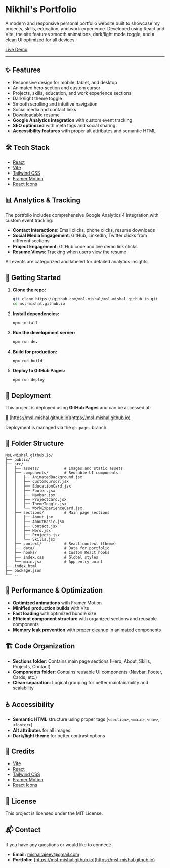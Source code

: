 # Nikhil's Portfolio

A modern and responsive personal portfolio website built to showcase my projects, skills, education, and work experience. Developed using React and Vite, the site features smooth animations, dark/light mode toggle, and a clean UI optimized for all devices.

[Live Demo](https://msl-nikhil.github.io)

---

## ✨ Features
- Responsive design for mobile, tablet, and desktop
- Animated hero section and custom cursor
- Projects, skills, education, and work experience sections
- Dark/light theme toggle
- Smooth scrolling and intuitive navigation
- Social media and contact links
- Downloadable resume
- **Google Analytics integration** with custom event tracking
- **SEO optimized** with meta tags and social sharing
- **Accessibility features** with proper alt attributes and semantic HTML

## 🛠️ Tech Stack
- [React](https://react.dev/)
- [Vite](https://vitejs.dev/)
- [Tailwind CSS](https://tailwindcss.com/)
- [Framer Motion](https://www.framer.com/motion/)
- [React Icons](https://react-icons.github.io/react-icons/)

## 📊 Analytics & Tracking
The portfolio includes comprehensive Google Analytics 4 integration with custom event tracking:

- **Contact Interactions**: Email clicks, phone clicks, resume downloads
- **Social Media Engagement**: GitHub, LinkedIn, Twitter clicks from different sections
- **Project Engagement**: GitHub code and live demo link clicks
- **Resume Views**: Tracking when users view the resume

All events are categorized and labeled for detailed analytics insights.

## 🚀 Getting Started

1. **Clone the repo:**
   ```bash
   git clone https://github.com/msl-mishal/msl-mishal.github.io.git
   cd msl-mishal.github.io
   ```

2. **Install dependencies:**
   ```bash
   npm install
   ```

3. **Run the development server:**
   ```bash
   npm run dev
   ```

4. **Build for production:**
   ```bash
   npm run build
   ```

5. **Deploy to GitHub Pages:**
   ```bash
   npm run deploy
   ```

## 🧭 Deployment
This project is deployed using **GitHub Pages** and can be accessed at:

🔗 [https://msl-mishal.github.io](https://msl-mishal.github.io)

Deployment is managed via the `gh-pages` branch.

## 📁 Folder Structure
```
MsL-Mishal.github.io/
├── public/
├── src/
│   ├── assets/           # Images and static assets
│   ├── components/       # Reusable UI components
│   │   ├── AnimatedBackground.jsx
│   │   ├── CustomCursor.jsx
│   │   ├── EducationCard.jsx
│   │   ├── Footer.jsx
│   │   ├── Navbar.jsx
│   │   ├── ProjectCard.jsx
│   │   ├── ThemeToggle.jsx
│   │   └── WorkExperienceCard.jsx
│   ├── sections/         # Main page sections
│   │   ├── About.jsx
│   │   ├── AboutBasic.jsx
│   │   ├── Contact.jsx
│   │   ├── Hero.jsx
│   │   ├── Projects.jsx
│   │   └── Skills.jsx
│   ├── context/          # React context (theme)
│   ├── data/             # Data for portfolio
│   ├── hooks/            # Custom React hooks
│   ├── index.css         # Global styles
│   └── main.jsx          # App entry point
├── index.html
├── package.json
└── ...
```

## 🎯 Performance & Optimization
- **Optimized animations** with Framer Motion
- **Minified production builds** with Vite
- **Fast loading** with optimized bundle size
- **Efficient component structure** with organized sections and reusable components
- **Memory leak prevention** with proper cleanup in animated components

## 🏗️ Code Organization
- **Sections folder**: Contains main page sections (Hero, About, Skills, Projects, Contact)
- **Components folder**: Contains reusable UI components (Navbar, Footer, Cards, etc.)
- **Clean separation**: Logical grouping for better maintainability and scalability

## ♿ Accessibility
- **Semantic HTML** structure using proper tags (`<section>`, `<main>`, `<nav>`, `<footer>`)
- **Alt attributes** for all images
- **Dark/light theme** for better contrast options

## 🙏 Credits
- [Vite](https://vitejs.dev/)
- [React](https://react.dev/)
- [Tailwind CSS](https://tailwindcss.com/)
- [Framer Motion](https://www.framer.com/motion/)
- [React Icons](https://react-icons.github.io/react-icons/)

## 📄 License
This project is licensed under the MIT License.

## 📬 Contact
If you have any questions or would like to connect:

- **Email:** [mishalrajeev@gmail.com](mailto:mishalrajeev@gmail.com)
- **Portfolio:** [https://msl-mishal.github.io](https://msl-mishal.github.io)
